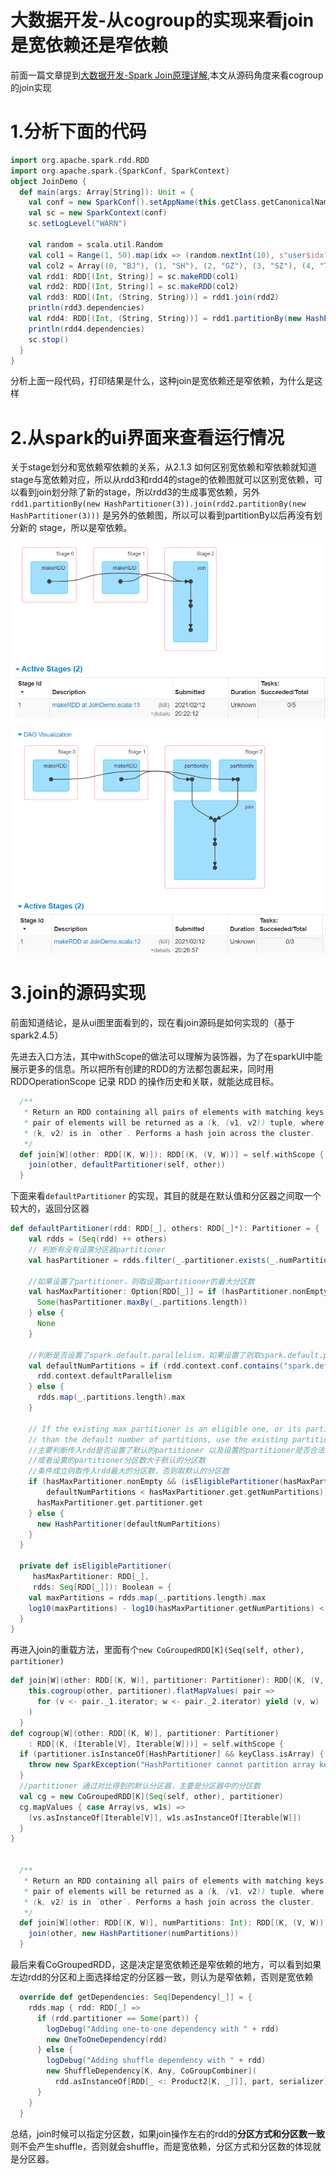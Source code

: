 # 大数据开发-从cogroup的实现来看join是宽依赖还是窄依赖

前面一篇文章提到[大数据开发-Spark Join原理详解](<大数据开发-Spark Join原理详解_tYc7uVdj1arV952G85EF3U.md> "大数据开发-Spark Join原理详解"),本文从源码角度来看cogroup 的join实现

# 1.分析下面的代码

```scala
import org.apache.spark.rdd.RDD
import org.apache.spark.{SparkConf, SparkContext}
object JoinDemo {
  def main(args: Array[String]): Unit = {
    val conf = new SparkConf().setAppName(this.getClass.getCanonicalName.init).setMaster("local[*]") 
    val sc = new SparkContext(conf)
    sc.setLogLevel("WARN")
    
    val random = scala.util.Random
    val col1 = Range(1, 50).map(idx => (random.nextInt(10), s"user$idx"))
    val col2 = Array((0, "BJ"), (1, "SH"), (2, "GZ"), (3, "SZ"), (4, "TJ"), (5, "CQ"), (6, "HZ"), (7, "NJ"), (8, "WH"), (0, "CD"))
    val rdd1: RDD[(Int, String)] = sc.makeRDD(col1) 
    val rdd2: RDD[(Int, String)] = sc.makeRDD(col2)
    val rdd3: RDD[(Int, (String, String))] = rdd1.join(rdd2) 
    println(rdd3.dependencies)
    val rdd4: RDD[(Int, (String, String))] = rdd1.partitionBy(new HashPartitioner(3)).join(rdd2.partitionBy(new HashPartitioner(3)))
    println(rdd4.dependencies)
    sc.stop() 
  }
}
```

分析上面一段代码，打印结果是什么，这种join是宽依赖还是窄依赖，为什么是这样

# 2.从spark的ui界面来查看运行情况

关于stage划分和宽依赖窄依赖的关系，从2.1.3 如何区别宽依赖和窄依赖就知道stage与宽依赖对应，所以从rdd3和rdd4的stage的依赖图就可以区别宽依赖，可以看到join划分除了新的stage，所以rdd3的生成事宽依赖，另外`rdd1.partitionBy(new HashPartitioner(3)).join(rdd2.partitionBy(new HashPartitioner(3)))` 是另外的依赖图，所以可以看到partitionBy以后再没有划分新的 stage，所以是窄依赖。

![](image/image_H7fOvaNE-e.png)



![](image/image_JWHUDWiWZa.png)

# 3.join的源码实现

前面知道结论，是从ui图里面看到的，现在看join源码是如何实现的（基于spark2.4.5）

先进去入口方法，其中withScope的做法可以理解为装饰器，为了在sparkUI中能展示更多的信息。所以把所有创建的RDD的方法都包裹起来，同时用RDDOperationScope 记录 RDD 的操作历史和关联，就能达成目标。

```scala
  /**
   * Return an RDD containing all pairs of elements with matching keys in `this` and `other`. Each
   * pair of elements will be returned as a (k, (v1, v2)) tuple, where (k, v1) is in `this` and
   * (k, v2) is in `other`. Performs a hash join across the cluster.
   */
  def join[W](other: RDD[(K, W)]): RDD[(K, (V, W))] = self.withScope {
    join(other, defaultPartitioner(self, other))
  }
```

下面来看`defaultPartitioner` 的实现，其目的就是在默认值和分区器之间取一个较大的，返回分区器

```scala
def defaultPartitioner(rdd: RDD[_], others: RDD[_]*): Partitioner = {
    val rdds = (Seq(rdd) ++ others)
    // 判断有没有设置分区器partitioner
    val hasPartitioner = rdds.filter(_.partitioner.exists(_.numPartitions > 0))
    
    //如果设置了partitioner，则取设置partitioner的最大分区数
    val hasMaxPartitioner: Option[RDD[_]] = if (hasPartitioner.nonEmpty) {
      Some(hasPartitioner.maxBy(_.partitions.length))
    } else {
      None
    }
 
    //判断是否设置了spark.default.parallelism，如果设置了则取spark.default.parallelism
    val defaultNumPartitions = if (rdd.context.conf.contains("spark.default.parallelism")) {
      rdd.context.defaultParallelism
    } else {
      rdds.map(_.partitions.length).max
    }
 
    // If the existing max partitioner is an eligible one, or its partitions number is larger
    // than the default number of partitions, use the existing partitioner.
    //主要判断传入rdd是否设置了默认的partitioner 以及设置的partitioner是否合法                
    //或者设置的partitioner分区数大于默认的分区数 
    //条件成立则取传入rdd最大的分区数，否则取默认的分区数
    if (hasMaxPartitioner.nonEmpty && (isEligiblePartitioner(hasMaxPartitioner.get, rdds) ||
        defaultNumPartitions < hasMaxPartitioner.get.getNumPartitions)) {
      hasMaxPartitioner.get.partitioner.get
    } else {
      new HashPartitioner(defaultNumPartitions)
    }
  }

  private def isEligiblePartitioner(
     hasMaxPartitioner: RDD[_],
     rdds: Seq[RDD[_]]): Boolean = {
    val maxPartitions = rdds.map(_.partitions.length).max
    log10(maxPartitions) - log10(hasMaxPartitioner.getNumPartitions) < 1
  }
}
```

再进入join的重载方法，里面有个`new CoGroupedRDD[K](Seq(self, other), partitioner)`

```scala
def join[W](other: RDD[(K, W)], partitioner: Partitioner): RDD[(K, (V, W))] = self.withScope {
    this.cogroup(other, partitioner).flatMapValues( pair =>
      for (v <- pair._1.iterator; w <- pair._2.iterator) yield (v, w)
    )
  }
def cogroup[W](other: RDD[(K, W)], partitioner: Partitioner)
    : RDD[(K, (Iterable[V], Iterable[W]))] = self.withScope {
  if (partitioner.isInstanceOf[HashPartitioner] && keyClass.isArray) {
    throw new SparkException("HashPartitioner cannot partition array keys.")
  }
  //partitioner 通过对比得到的默认分区器，主要是分区器中的分区数
  val cg = new CoGroupedRDD[K](Seq(self, other), partitioner)
  cg.mapValues { case Array(vs, w1s) =>
    (vs.asInstanceOf[Iterable[V]], w1s.asInstanceOf[Iterable[W]])
  }
}


  /**
   * Return an RDD containing all pairs of elements with matching keys in `this` and `other`. Each
   * pair of elements will be returned as a (k, (v1, v2)) tuple, where (k, v1) is in `this` and
   * (k, v2) is in `other`. Performs a hash join across the cluster.
   */
  def join[W](other: RDD[(K, W)], numPartitions: Int): RDD[(K, (V, W))] = self.withScope {
    join(other, new HashPartitioner(numPartitions))
  } 
```

最后来看CoGroupedRDD，这是决定是宽依赖还是窄依赖的地方，可以看到如果左边rdd的分区和上面选择给定的分区器一致，则认为是窄依赖，否则是宽依赖

```scala
  override def getDependencies: Seq[Dependency[_]] = {
    rdds.map { rdd: RDD[_] =>
      if (rdd.partitioner == Some(part)) {
        logDebug("Adding one-to-one dependency with " + rdd)
        new OneToOneDependency(rdd)
      } else {
        logDebug("Adding shuffle dependency with " + rdd)
        new ShuffleDependency[K, Any, CoGroupCombiner](
          rdd.asInstanceOf[RDD[_ <: Product2[K, _]]], part, serializer)
      }
    }
  }
```

总结，join时候可以指定分区数，如果join操作左右的rdd的**分区方式和分区数一致**则不会产生shuffle，否则就会shuffle，而是宽依赖，分区方式和分区数的体现就是分区器。
